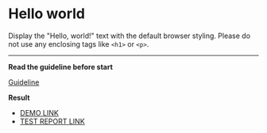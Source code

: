 # Hello world

Display the "Hello, world!" text with the default browser styling. Please do not
use any enclosing tags like `<h1>` or `<p>`.
___

**Read the guideline before start**

[Guideline](https://mate-academy.github.io/layout_task-guideline/)

**Result**

- [DEMO LINK](https://mishawebdev.github.io/layout_hello-world/) <br>
- [TEST REPORT LINK](https://mishawebdev.github.io/layout_hello-world/report/html_report/)
